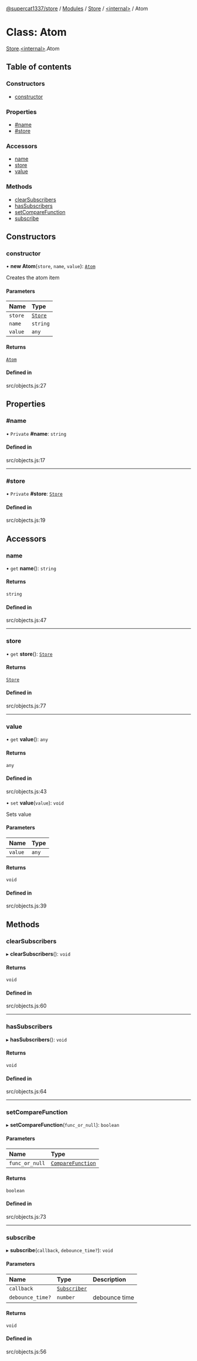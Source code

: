 [@supercat1337/store](../README.md) / [Modules](../modules.md) / [Store](../modules/Store.md) / [\<internal\>](../modules/Store._internal_.md) / Atom

# Class: Atom

[Store](../modules/Store.md).[\<internal\>](../modules/Store._internal_.md).Atom

## Table of contents

### Constructors

- [constructor](Store._internal_.Atom.md#constructor)

### Properties

- [#name](Store._internal_.Atom.md##name)
- [#store](Store._internal_.Atom.md##store)

### Accessors

- [name](Store._internal_.Atom.md#name)
- [store](Store._internal_.Atom.md#store)
- [value](Store._internal_.Atom.md#value)

### Methods

- [clearSubscribers](Store._internal_.Atom.md#clearsubscribers)
- [hasSubscribers](Store._internal_.Atom.md#hassubscribers)
- [setCompareFunction](Store._internal_.Atom.md#setcomparefunction)
- [subscribe](Store._internal_.Atom.md#subscribe)

## Constructors

### constructor

• **new Atom**(`store`, `name`, `value`): [`Atom`](Store._internal_.Atom.md)

Creates the atom item

#### Parameters

| Name | Type |
| :------ | :------ |
| `store` | [`Store`](Store.Store.md) |
| `name` | `string` |
| `value` | `any` |

#### Returns

[`Atom`](Store._internal_.Atom.md)

#### Defined in

src/objects.js:27

## Properties

### #name

• `Private` **#name**: `string`

#### Defined in

src/objects.js:17

___

### #store

• `Private` **#store**: [`Store`](Store.Store.md)

#### Defined in

src/objects.js:19

## Accessors

### name

• `get` **name**(): `string`

#### Returns

`string`

#### Defined in

src/objects.js:47

___

### store

• `get` **store**(): [`Store`](Store.Store.md)

#### Returns

[`Store`](Store.Store.md)

#### Defined in

src/objects.js:77

___

### value

• `get` **value**(): `any`

#### Returns

`any`

#### Defined in

src/objects.js:43

• `set` **value**(`value`): `void`

Sets value

#### Parameters

| Name | Type |
| :------ | :------ |
| `value` | `any` |

#### Returns

`void`

#### Defined in

src/objects.js:39

## Methods

### clearSubscribers

▸ **clearSubscribers**(): `void`

#### Returns

`void`

#### Defined in

src/objects.js:60

___

### hasSubscribers

▸ **hasSubscribers**(): `void`

#### Returns

`void`

#### Defined in

src/objects.js:64

___

### setCompareFunction

▸ **setCompareFunction**(`func_or_null`): `boolean`

#### Parameters

| Name | Type |
| :------ | :------ |
| `func_or_null` | [`CompareFunction`](../modules/Store._internal_.md#comparefunction) |

#### Returns

`boolean`

#### Defined in

src/objects.js:73

___

### subscribe

▸ **subscribe**(`callback`, `debounce_time?`): `void`

#### Parameters

| Name | Type | Description |
| :------ | :------ | :------ |
| `callback` | [`Subscriber`](../modules/Store._internal_.md#subscriber) |  |
| `debounce_time?` | `number` | debounce time |

#### Returns

`void`

#### Defined in

src/objects.js:56

